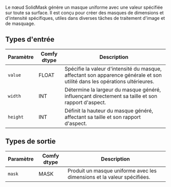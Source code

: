 
Le nœud SolidMask génère un masque uniforme avec une valeur spécifiée sur toute sa surface. Il est conçu pour créer des masques de dimensions et d'intensité spécifiques, utiles dans diverses tâches de traitement d'image et de masquage.
## Types d'entrée

| Paramètre | Comfy dtype | Description |
|-----------|-------------|-------------|
| `value`   | FLOAT       | Spécifie la valeur d'intensité du masque, affectant son apparence générale et son utilité dans les opérations ultérieures. |
| `width`   | INT         | Détermine la largeur du masque généré, influençant directement sa taille et son rapport d'aspect. |
| `height`  | INT         | Définit la hauteur du masque généré, affectant sa taille et son rapport d'aspect. |

## Types de sortie

| Paramètre | Comfy dtype | Description |
|-----------|-------------|-------------|
| `mask`    | MASK        | Produit un masque uniforme avec les dimensions et la valeur spécifiées. |